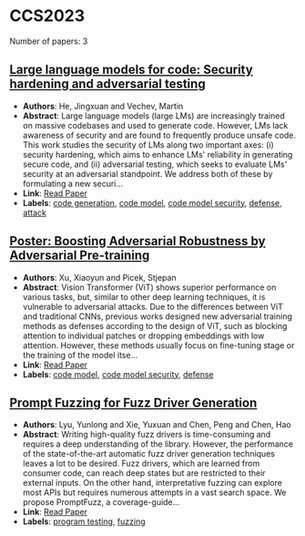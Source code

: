 # CCS2023

Number of papers: 3

## [Large language models for code: Security hardening and adversarial testing](paper_1.md)
- **Authors**: He, Jingxuan and Vechev, Martin
- **Abstract**: Large language models (large LMs) are increasingly trained on massive codebases and used to generate code. However, LMs lack awareness of security and are found to frequently produce unsafe code. This work studies the security of LMs along two important axes: (i) security hardening, which aims to enhance LMs' reliability in generating secure code, and (ii) adversarial testing, which seeks to evaluate LMs' security at an adversarial standpoint. We address both of these by formulating a new securi...
- **Link**: [Read Paper](https://arxiv.org/abs/2302.05319)
- **Labels**: [code generation](../../labels/code_generation.md), [code model](../../labels/code_model.md), [code model security](../../labels/code_model_security.md), [defense](../../labels/defense.md), [attack](../../labels/attack.md)


## [Poster: Boosting Adversarial Robustness by Adversarial Pre-training](paper_3.md)
- **Authors**: Xu, Xiaoyun and Picek, Stjepan
- **Abstract**: Vision Transformer (ViT) shows superior performance on various tasks, but, similar to other deep learning techniques, it is vulnerable to adversarial attacks. Due to the differences between ViT and traditional CNNs, previous works designed new adversarial training methods as defenses according to the design of ViT, such as blocking attention to individual patches or dropping embeddings with low attention. However, these methods usually focus on fine-tuning stage or the training of the model itse...
- **Link**: [Read Paper](https://doi.org/10.1145/3576915.3624370)
- **Labels**: [code model](../../labels/code_model.md), [code model security](../../labels/code_model_security.md), [defense](../../labels/defense.md)


## [Prompt Fuzzing for Fuzz Driver Generation](paper_2.md)
- **Authors**: Lyu, Yunlong and Xie, Yuxuan and Chen, Peng and Chen, Hao
- **Abstract**: Writing high-quality fuzz drivers is time-consuming and requires a deep understanding of the library. However, the performance of the state-of-the-art automatic fuzz driver generation techniques leaves a lot to be desired. Fuzz drivers, which are learned from consumer code, can reach deep states but are restricted to their external inputs. On the other hand, interpretative fuzzing can explore most APIs but requires numerous attempts in a vast search space. We propose PromptFuzz, a coverage-guide...
- **Link**: [Read Paper](https://arxiv.org/pdf/2312.17677.pdf)
- **Labels**: [program testing](../../labels/program_testing.md), [fuzzing](../../labels/fuzzing.md)
